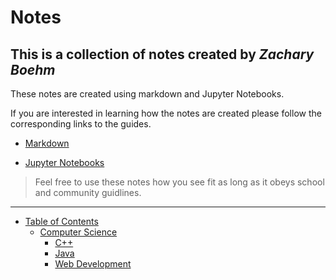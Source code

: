 # Notes
## This is a collection of notes created by *_Zachary Boehm_*

These notes are created using markdown and Jupyter Notebooks.

If you are interested in learning how the notes are created please follow the corresponding links to the guides.

- [Markdown](Markdown.md)

- [Jupyter Notebooks](Jupyter%20Notebook.ipynb)

> Feel free to use these notes how you see fit as long as it obeys school and community guidlines.

___

- [Table of Contents](https://github.com/Zachary-Bohem-Projects/Notes)
  - [Computer Science](CS)
    - [C++](CS/C++)
    - [Java](CS/Java)
    - [Web Development](CS/Web%20Development)
